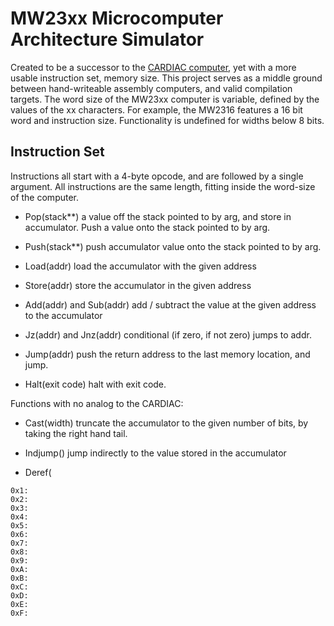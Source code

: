# MW23xx Microcomputer Architecture Simulator

Created to be a successor to the [CARDIAC computer](https://www.cs.drexel.edu/~bls96/museum/cardiac.html), yet with
a more usable instruction set, memory size. This project serves as a middle ground between hand-writeable assembly
computers, and valid compilation targets.
The word size of the MW23xx computer is variable, defined by the values of the xx characters. For example, the 
MW2316 features a 16 bit word and instruction size. Functionality is undefined for widths below 8 bits.

## Instruction Set
Instructions all start with a 4-byte opcode, and are followed by a single argument. All instructions are the same
length, fitting inside the word-size of the computer. 

- Pop(stack**) a value off the stack pointed to by arg, and store in accumulator.
Push a value onto the stack pointed to by arg.

- Push(stack**) push accumulator value onto the stack pointed to by arg. 

- Load(addr) load the accumulator with the given address

- Store(addr) store the accumulator in the given address

- Add(addr) and Sub(addr) add / subtract the value at the given address to the accumulator

- Jz(addr) and Jnz(addr) conditional (if zero, if not zero) jumps to addr.

- Jump(addr) push the return address to the last memory location, and jump.

- Halt(exit code) halt with exit code.

Functions with no analog to the CARDIAC:

- Cast(width) truncate the accumulator to the given number of bits, by taking the right hand tail.

- Indjump() jump indirectly to the value stored in the accumulator

- Deref(

```0x0: 
0x1: 
0x2:
0x3:
0x4:
0x5:
0x6:
0x7:
0x8:
0x9:
0xA:
0xB:
0xC:
0xD:
0xE:
0xF: 
```